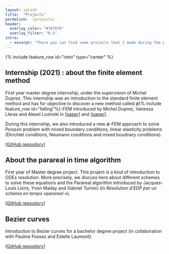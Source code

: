 ```yaml
---
layout: splash 
title:  "Projects" 
permalink:  /projects/ 
header:
  overlay_color: "#787878"
  overlay_filter: "0.5"
intro:
  - excerpt: "There you can find some projects that I made during the previous years."
---
```


{% include feature_row id="intro" type="center" %}

## Internship (2021) : about the finite element method

First year master degree internship, under the supervision of Michel Duprez. This internship was an introduction to the standard finite element method and has for objective to discover a new method called $\phi${% include feature_row id="falling"%}-FEM introduced by Michel Duprez, Vanessa Lleras and Alexeï Lozinski in \[[paper](https://hal.archives-ouvertes.fr/hal-02521111)] and \[[paper](https://hal.archives-ouvertes.fr/hal-02521042v3)].

During this internship, we also introduced a new $\phi$-FEM approach to solve Poisson problem with mixed boundary conditions, linear elasticity problems (Dirichlet conditions, Neumann conditions and mixed boudnary conditions).

  \[[GitHub repository](https://github.com/KVuillemot/Stage_M1_Phi_FEM)]

## About the parareal in time algorithm

First year of Master degree project. This project is a kind of introduction to ODEs resolution.
More precisely, we discuss here about different schemes to solve these equations and the Parareal algorithm introduced by Jacques-Louis Lions, Yvon Maday and Gabriel Turinici (in *Résolution d'EDP par un schéma en temps «pararéel »*).

  \[[GitHub repository](https://github.com/KVuillemot/Project_M1_Parallelisation_en_temps)]

## Bezier curves

Introduction to Bezier curves for a bachelor degree project (in collaboration with Pauline Fossez and Estelle Laumont).

  \[[GitHub repository](https://github.com/KVuillemot/Projet_L3_Courbes_De_Bezier)]
